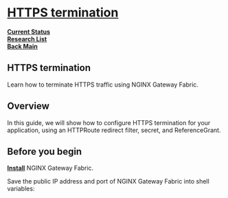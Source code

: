 # **[HTTPS termination](https://docs.nginx.com/nginx-gateway-fabric/how-to/traffic-management/https-termination/)**

**[Current Status](../../../development/status/weekly/current_status.md)**\
**[Research List](../../../research/research_list.md)**\
**[Back Main](../../../README.md)**

## HTTPS termination

Learn how to terminate HTTPS traffic using NGINX Gateway Fabric.

## Overview

In this guide, we will show how to configure HTTPS termination for your application, using an HTTPRoute redirect filter, secret, and ReferenceGrant.

## Before you begin

**[Install](../../../k8s/nginx_gateway_fabric_install.md)** NGINX Gateway Fabric.

Save the public IP address and port of NGINX Gateway Fabric into shell variables:
